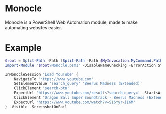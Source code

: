 # Monocle
Monocle is a PowerShell Web Automation module, made to make automating websites easier.

# Example
```PowerShell
$root = Split-Path -Path (Split-Path -Path $MyInvocation.MyCommand.Path)
Import-Module "$root\Monocle.psm1" -DisableNameChecking -ErrorAction Stop

InMonocleSession 'Load YouTube' {
    NavigateTo 'https://www.youtube.com'
    SetElementValue 'search_query' 'Beerus Madness (Extended)'
    ClickElement 'search-btn'
    ExpectUrl 'https://www.youtube.com/results?search_query=' -StartsWith
    ClickElement 'Dragon Ball Super Soundtrack - Beerus Madness (Extended)' -TagName 'a' -AttributeName 'title'
    ExpectUrl 'https://www.youtube.com/watch?v=SI6Yyr-iI6M'
} -Visible -ScreenshotOnFail
```